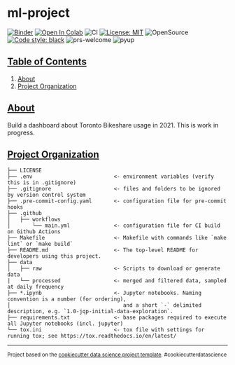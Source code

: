 # ml-project

[![Binder](https://mybinder.org/badge_logo.svg)](https://mybinder.org/v2/gh/elsdes3/bikeshare-dash)
[![Open In Colab](https://colab.research.google.com/assets/colab-badge.svg)](https://colab.research.google.com/github/elsdes3/bikeshare-dash/master/0_get_data.ipynb)
![CI](https://github.com/elsdes3/bikeshare-dash/workflows/CI/badge.svg)
[![License: MIT](https://img.shields.io/badge/License-MIT-brightgreen.svg)](https://opensource.org/licenses/mit)
![OpenSource](https://badgen.net/badge/Open%20Source%20%3F/Yes%21/blue?icon=github)
[![Code style: black](https://img.shields.io/badge/code%20style-black-000000.svg)](https://github.com/ambv/black)
![prs-welcome](https://img.shields.io/badge/PRs-welcome-brightgreen.svg?style=flat-square)
![pyup](https://pyup.io/repos/github/elsdes3/bikeshare-dash/shield.svg)

## [Table of Contents](#table-of-contents)
1. [About](#about)
2. [Project Organization](#project-organization)

## [About](#about)

Build a dashboard about Toronto Bikeshare usage in 2021. This is work in progress.

## [Project Organization](#project-organization)

    ├── LICENSE
    ├── .env                          <- environment variables (verify this is in .gitignore)
    ├── .gitignore                    <- files and folders to be ignored by version control system
    ├── .pre-commit-config.yaml       <- configuration file for pre-commit hooks
    ├── .github
    │   ├── workflows
    │       └── main.yml              <- configuration file for CI build on Github Actions
    ├── Makefile                      <- Makefile with commands like `make lint` or `make build`
    ├── README.md                     <- The top-level README for developers using this project.
    ├── data
    │   ├── raw                       <- Scripts to download or generate data
    |   └── processed                 <- merged and filtered data, sampled at daily frequency
    ├── *.ipynb                       <- Jupyter notebooks. Naming convention is a number (for ordering),
    │                                    and a short `-` delimited description, e.g. `1.0-jqp-initial-data-exploration`.
    ├── requirements.txt              <- base packages required to execute all Jupyter notebooks (incl. jupyter)
    └── tox.ini                       <- tox file with settings for running tox; see https://tox.readthedocs.io/en/latest/

--------

<p><small>Project based on the <a target="_blank" href="https://drivendata.github.io/cookiecutter-data-science/">cookiecutter data science project template</a>. #cookiecutterdatascience</small></p>
